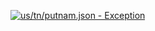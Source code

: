 [![us/tn/putnam.json - Exception](https://img.shields.io/badge/us/tn/putnam.json-Exception-red)](https://github.com/openaddresses/openaddresses/tree/master/sources/us/tn/putnam.json)